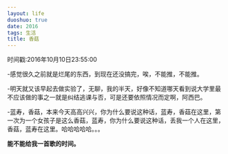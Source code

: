 ```yaml
---
layout: life
duoshuo: true
date: 2016
tags: 生活
title: 香菇
---
```



时间戳:2016年10月10日23:55:00

-感觉很久之前就是烂尾的东西，到现在还没搞完，唉，不能推，不能推。

-明天就又该早起去做实验了，无聊，我的半天，好像不知道哪天看到说大学里最不应该做的事之一就是纠结逃课与否，可是还要依照情况而定啊，阿西巴。

-蓝寿，香菇，本来今天高高兴兴，你为什么要说这种话，蓝寿，香菇在这里，第一次为一个女孩子是这么香菇，蓝寿，你为什么要说这种话，丢我一个人在这里，香菇，蓝寿在这里。哈哈哈哈哈。。。

**能不能给我一首歌的时间。**
